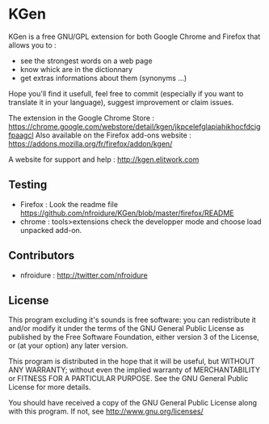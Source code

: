 KGen
============

KGen is a free GNU/GPL extension for both Google Chrome and Firefox that allows you to :
* see the strongest words on a web page
* know whick are in the dictionnary
* get extras informations about them (synonyms ...)

Hope you'll find it usefull, feel free to commit (especially if you want to translate it in your language), suggest improvement or claim issues.

The extension in the Google Chrome Store : https://chrome.google.com/webstore/detail/kgen/jkpcelefglapiahikhocfdcigfpaagcl
Also available on the Firefox add-ons website : https://addons.mozilla.org/fr/firefox/addon/kgen/

A website for support and help : http://kgen.elitwork.com

Testing
-------------
* Firefox : Look the readme file https://github.com/nfroidure/KGen/blob/master/firefox/README
* chrome : tools>extensions check the developper mode and choose load unpacked add-on.

Contributors
-------------
* nfroidure : http://twitter.com/nfroidure

License
-------
This program excluding it's sounds is free software: you can redistribute it and/or modify it under the terms of the GNU General Public License as published by the Free Software Foundation, either version 3 of the License, or (at your option) any later version.

This program is distributed in the hope that it will be useful, but WITHOUT ANY WARRANTY; without even the implied warranty of MERCHANTABILITY or FITNESS FOR A PARTICULAR PURPOSE.  See the GNU General Public License for more details.

You should have received a copy of the GNU General Public License along with this program.  If not, see <http://www.gnu.org/licenses/>
